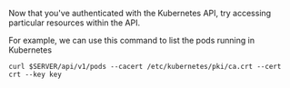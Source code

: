 
Now that you've authenticated with the Kubernetes API, try accessing particular resources within the API.

For example, we can use this command to list the pods running in Kubernetes  

`curl $SERVER/api/v1/pods --cacert /etc/kubernetes/pki/ca.crt --cert crt --key key`
